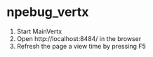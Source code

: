 # npebug_vertx

1. Start MainVertx
2. Open http://localhost:8484/ in the browser
3. Refresh the page a view time by pressing F5
